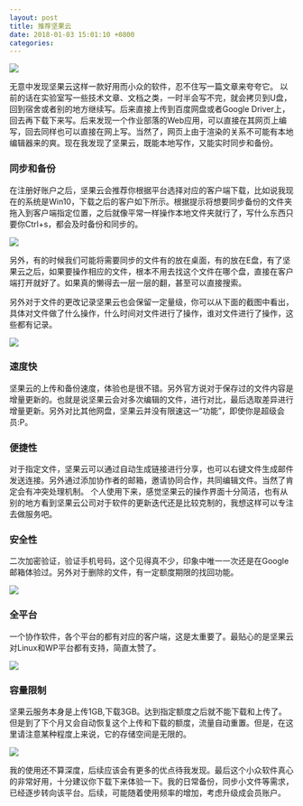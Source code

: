 ```yaml
---
layout: post
title: 推荐坚果云
date: 2018-01-03 15:01:10 +0800
categories: 
---
```


![](http://ww1.sinaimg.cn/large/b10d1ea5ly1fn3o41muavj20hs05r0u4.jpg)


无意中发现坚果云这样一款好用而小众的软件，忍不住写一篇文章来夸夸它。
以前的话在实验室写一些技术文章、文档之类，一时半会写不完，就会拷贝到U盘，回到宿舍或者别的地方继续写。后来直接上传到百度网盘或者Google Driver上，回去再下载下来写。后来发现一个作业部落的Web应用，可以直接在其网页上编写，回去同样也可以直接在网上写。当然了，网页上由于渲染的关系不可能有本地编辑器来的爽。现在我发现了坚果云，既能本地写作，又能实时同步和备份。


### 同步和备份

在注册好账户之后，坚果云会推荐你根据平台选择对应的客户端下载，比如说我现在的系统是Win10，下载之后的客户如下所示。根据提示将想要同步备份的文件夹拖入到客户端指定位置，之后就像平常一样操作本地文件夹就行了，写什么东西只要你Ctrl+s，都会及时备份和同步的。

![](http://ww1.sinaimg.cn/large/b10d1ea5ly1fn3nflsqfxj20pu0fz0ub.jpg)

另外，有的时候我们可能将需要同步的文件有的放在桌面，有的放在E盘，有了坚果云之后，如果要操作相应的文件，根本不用去找这个文件在哪个盘，直接在客户端打开就好了。如果真的懒得去一层一层的翻，甚至可以直接搜索。

另外对于文件的更改记录坚果云也会保留一定量级，你可以从下面的截图中看出，具体对文件做了什么操作，什么时间对文件进行了操作，谁对文件进行了操作，这些都有记录。

![](http://ww1.sinaimg.cn/large/b10d1ea5ly1fn3oi98tj1j20ck0dcjrl.jpg)

### 速度快

坚果云的上传和备份速度，体验也是很不错。另外官方说对于保存过的文件内容是增量更新的。也就是说坚果云会对多次编辑的文件，进行对比，最后选取差异进行增量更新。另外对比其他网盘，坚果云并没有限速这一“功能”，即使你是超级会员:P。

### 便捷性

对于指定文件，坚果云可以通过自动生成链接进行分享，也可以右键文件生成邮件发送连接。另外通过添加协作者的邮箱，邀请协同合作，共同编辑文件。当然了肯定会有冲突处理机制。
个人使用下来，感觉坚果云的操作界面十分简洁，也有从别的地方看到坚果云公司对于软件的更新迭代还是比较克制的，我想这样可以专注去做服务吧。

### 安全性

二次加密验证，验证手机号码，这个见得真不少，印象中唯一一次还是在Google邮箱体验过。另外对于删除的文件，有一定额度期限的找回功能。

![](http://ww1.sinaimg.cn/large/b10d1ea5ly1fn3nk4vx72j20mh0hb0th.jpg)

### 全平台

一个协作软件，各个平台的都有对应的客户端，这是太重要了。最贴心的是坚果云对Linux和WP平台都有支持，简直太赞了。

![](http://ww1.sinaimg.cn/large/b10d1ea5ly1fn3niqur47j20r90fq3zv.jpg)

### 容量限制

坚果云服务本身是上传1GB,下载3GB。达到指定额度之后就不能下载和上传了。但是到了下个月又会自动恢复这个上传和下载的额度，流量自动重置。但是，在这里请注意某种程度上来说，它的存储空间是无限的。

![](http://ww1.sinaimg.cn/large/b10d1ea5ly1fn3o1c3iqkj205y0833yh.jpg)

我的使用还不算深度，后续应该会有更多的优点待我发现。最后这个小众软件真心的非常好用，十分建议你下载下来体验一下。我的日常备份，同步小文件等需求，已经逐步转向该平台。后续，可能随着使用频率的增加，考虑升级成会员账户。


